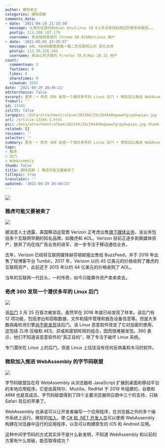 ```yaml
---
author: 硬核老王
categories: 硬核观察
comments_data:
- date: '2021-04-29 21:19:50'
  message: 认真的在我的Debian Gnu/Linux 10.9上并没有找到相应的脚本和服务。。。
  postip: 113.200.107.179
  username: 来自陕西西安的 Chrome 89.0|GNU/Linux 用户
- date: '2021-05-01 22:35:57'
  message: AOL YAHOO都曾是数一数二的互联网公司 变化太快
  postip: 112.36.226.241
  username: 来自山东济南的 Firefox 78.0|Mac 10.15 用户
count:
  commentnum: 2
  favtimes: 0
  likes: 0
  sharetimes: 0
  viewnum: 3591
date: '2021-04-29 20:46:21'
editorchoice: false
excerpt: 更多：• 奇虎 360 发现一个潜伏多年的 Linux 后门 • 微软加入推进 WebAssembly 的字节码联盟
fromurl: ''
id: 13345
islctt: false
largepic: /data/attachment/album/202104/29/204449epwwwfgrpphwpipu.jpg
url: /article-13345-1.html
pic: /data/attachment/album/202104/29/204449epwwwfgrpphwpipu.jpg.thumb.jpg
related: []
reviewer: ''
selector: ''
summary: 更多：• 奇虎 360 发现一个潜伏多年的 Linux 后门 • 微软加入推进 WebAssembly 的字节码联盟
tags:
- 雅虎
- 后门
- WebAssembly
thumb: false
title: 硬核观察 | 雅虎可能又要被卖了
titlepic: true
translator: ''
updated: '2021-04-29 20:46:21'
---
```


![](/data/attachment/album/202104/29/204449epwwwfgrpphwpipu.jpg)


### 雅虎可能又要被卖了


![](/data/attachment/album/202104/29/204501oanzwaxmyeexxzm5.jpg)


据消息人士透露，美国移动运营商 Verizon 正考虑出售[旗下媒体业务](https://deadline.com/2021/04/verizon-media-assets-yahoo-aol-buzzfeed-huffpost-1234746126/)，该业务包括多个互联网早期的知名品牌，如雅虎和 AOL。Verizon 目前正逐步剥离媒体资产，放弃了向在线广告业务的进军，进一步专注于移动通信业务，


去年，Verizon 已经将互联网媒体赫芬顿邮报出售给 BuzzFeed，并于 2019 年出售了轻博客平台 Tumblr。2017 年，Verizon 以约 45 亿美元的价格收购了雅虎的互联网资产，此前还于 2015 年以约 44 亿美元的价格收购了 AOL。


当年的互联网一代巨头，一时传奇，如今只能算作资产卖来卖去。 


### 奇虎 360 发现一个潜伏多年的 Linux 后门


![](/data/attachment/album/202104/29/204521q3lkfuo12kk3xkvt.jpg)


该[后门](https://blog.netlab.360.com/stealth_rotajakiro_backdoor_en/) 3 月 25 日首次被发现，虽然早在 2018 年就已经发现了样本。该后门有 12 项功能，包括渗出和窃取数据、文件和插件管理和报告设备信息等。但是大多数病毒检测引擎[尚不能发现](https://www.zdnet.com/article/rotajakiro-a-linux-backdoor-that-has-flown-under-the-radar-for-years/)该后门。该 Linux 恶意软件改变了它对加密的使用，这包括 ZLIB 压缩和 AES、异或和密钥轮转的组合，因而很难被发现。360 表示，他们不知道该恶意软件的“真正目的”，除了专注于破坏 Linux 系统。


专门潜伏在 Linux 上的后门，但是 Linux 上往往没有任何反病毒和木马的软件。


### 微软加入推进 WebAssembly 的字节码联盟


![](/data/attachment/album/202104/29/204547nnofmu4omu9oxr96.jpg)


字节码联盟旨在将 WebAssembly 从浏览器和 JavaScript 扩展到桌面和移动平台的本地应用程序。它是由英特尔、Mozilla、RedHat 于 2019 年组建的，谷歌和 ARM 也是其成员。字节码联盟得到了四个主要浏览器供应商中三个的支持，只缺 Safari 背后的苹果了。


WebAssembly 也承诺可以让开发者编写一个应用程序，在浏览器之外的多个操作系统上运行。微软的[加入](https://www.zdnet.com/article/microsoft-google-back-bytecode-alliance-to-move-webassembly-beyond-the-browser/)，使 [C# 和 .NET 开发人员](https://www.zdnet.com/article/microsoft-heres-programming-language-c-9-preview-for-net-plus-full-blazor-webassembly/)可以使用 WebAssembly 构建在浏览器中运行的应用程序，以及可以构建原生的 iOS 和 Android 应用。


这种中间字节码的方式其实并不是什么新发明，不知道 WebAssembly 和以前的方案有什么突破，能否取得成功？
